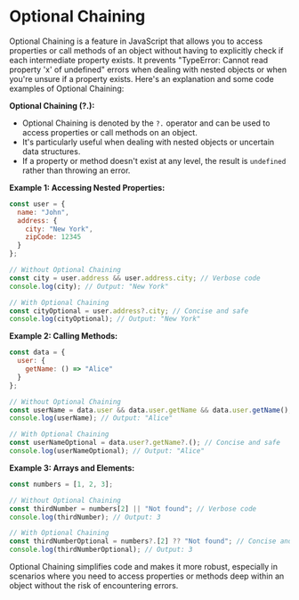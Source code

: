 # Optional Chaining

Optional Chaining is a feature in JavaScript that allows you to access properties or call methods of an object without having to explicitly check if each intermediate property exists. It prevents "TypeError: Cannot read property 'x' of undefined" errors when dealing with nested objects or when you're unsure if a property exists. Here's an explanation and some code examples of Optional Chaining:

**Optional Chaining (?.):**
- Optional Chaining is denoted by the `?.` operator and can be used to access properties or call methods on an object.
- It's particularly useful when dealing with nested objects or uncertain data structures.
- If a property or method doesn't exist at any level, the result is `undefined` rather than throwing an error.

**Example 1: Accessing Nested Properties:**
```javascript
const user = {
  name: "John",
  address: {
    city: "New York",
    zipCode: 12345
  }
};

// Without Optional Chaining
const city = user.address && user.address.city; // Verbose code
console.log(city); // Output: "New York"

// With Optional Chaining
const cityOptional = user.address?.city; // Concise and safe
console.log(cityOptional); // Output: "New York"
```

**Example 2: Calling Methods:**
```javascript
const data = {
  user: {
    getName: () => "Alice"
  }
};

// Without Optional Chaining
const userName = data.user && data.user.getName && data.user.getName(); // Verbose code
console.log(userName); // Output: "Alice"

// With Optional Chaining
const userNameOptional = data.user?.getName?.(); // Concise and safe
console.log(userNameOptional); // Output: "Alice"
```

**Example 3: Arrays and Elements:**
```javascript
const numbers = [1, 2, 3];

// Without Optional Chaining
const thirdNumber = numbers[2] || "Not found"; // Verbose code
console.log(thirdNumber); // Output: 3

// With Optional Chaining
const thirdNumberOptional = numbers?.[2] ?? "Not found"; // Concise and safe
console.log(thirdNumberOptional); // Output: 3
```

Optional Chaining simplifies code and makes it more robust, especially in scenarios where you need to access properties or methods deep within an object without the risk of encountering errors.